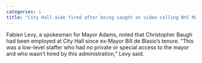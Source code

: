```yaml
---
categories: i
title: "City Hall aide fired after being caught on video calling NYC Mayor Adams ‘corrupt’ mocking cops"
---
```

Fabien Levy, a spokesman for Mayor Adams, noted that Christopher Baugh had been employed at City Hall since ex-Mayor Bill de Blasio’s tenure. “This was a low-level staffer who had no private or special access to the mayor and who wasn’t hired by this administration,” Levy said.